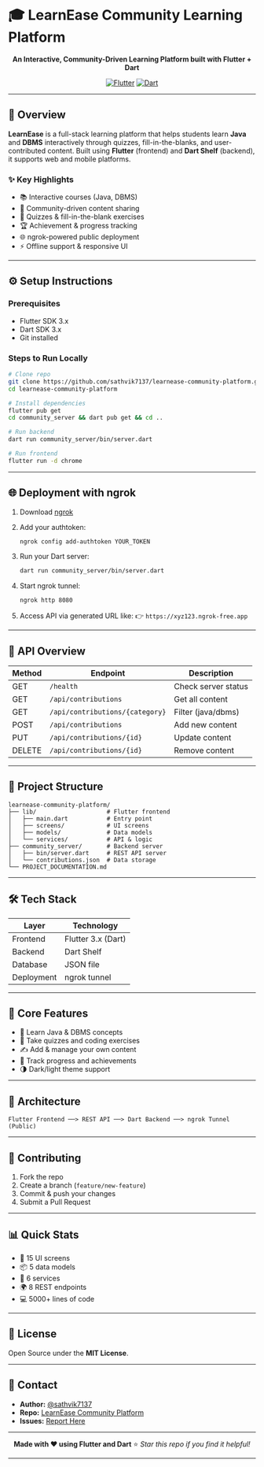 # 🎓 LearnEase Community Learning Platform

<div align="center">

**An Interactive, Community-Driven Learning Platform built with Flutter + Dart**

[![Flutter](https://img.shields.io/badge/Flutter-3.x-blue.svg)](https://flutter.dev)
[![Dart](https://img.shields.io/badge/Dart-3.x-blue.svg)](https://dart.dev)

</div>

---

## 🌟 Overview

**LearnEase** is a full-stack learning platform that helps students learn **Java** and **DBMS** interactively through quizzes, fill-in-the-blanks, and user-contributed content.
Built using **Flutter** (frontend) and **Dart Shelf** (backend), it supports web and mobile platforms.

### ✨ Key Highlights

* 📚 Interactive courses (Java, DBMS)
* 👥 Community-driven content sharing
* 🧠 Quizzes & fill-in-the-blank exercises
* 🏆 Achievement & progress tracking
* 🌐 ngrok-powered public deployment
* ⚡ Offline support & responsive UI

---

## ⚙️ Setup Instructions

### Prerequisites

* Flutter SDK 3.x
* Dart SDK 3.x
* Git installed

### Steps to Run Locally

```bash
# Clone repo
git clone https://github.com/sathvik7137/learnease-community-platform.git
cd learnease-community-platform

# Install dependencies
flutter pub get
cd community_server && dart pub get && cd ..

# Run backend
dart run community_server/bin/server.dart

# Run frontend
flutter run -d chrome
```

---

## 🌐 Deployment with ngrok

1. Download [ngrok](https://ngrok.com/download)
2. Add your authtoken:

   ```bash
   ngrok config add-authtoken YOUR_TOKEN
   ```
3. Run your Dart server:

   ```bash
   dart run community_server/bin/server.dart
   ```
4. Start ngrok tunnel:

   ```bash
   ngrok http 8080
   ```
5. Access API via generated URL like:
   👉 `https://xyz123.ngrok-free.app`

---

## 🧩 API Overview

| Method | Endpoint                        | Description         |
| ------ | ------------------------------- | ------------------- |
| GET    | `/health`                       | Check server status |
| GET    | `/api/contributions`            | Get all content     |
| GET    | `/api/contributions/{category}` | Filter (java/dbms)  |
| POST   | `/api/contributions`            | Add new content     |
| PUT    | `/api/contributions/{id}`       | Update content      |
| DELETE | `/api/contributions/{id}`       | Remove content      |

---

## 🧱 Project Structure

```
learnease-community-platform/
├── lib/                    # Flutter frontend
│   ├── main.dart           # Entry point
│   ├── screens/            # UI screens
│   ├── models/             # Data models
│   └── services/           # API & logic
├── community_server/       # Backend server
│   ├── bin/server.dart     # REST API server
│   └── contributions.json  # Data storage
└── PROJECT_DOCUMENTATION.md
```

---

## 🛠️ Tech Stack

| Layer      | Technology         |
| ---------- | ------------------ |
| Frontend   | Flutter 3.x (Dart) |
| Backend    | Dart Shelf         |
| Database   | JSON file          |
| Deployment | ngrok tunnel       |

---

## 📱 Core Features

* 🧠 Learn Java & DBMS concepts
* 🧩 Take quizzes and coding exercises
* ✍️ Add & manage your own content
* 🏅 Track progress and achievements
* 🌗 Dark/light theme support

---

## 🚀 Architecture

```
Flutter Frontend ──> REST API ──> Dart Backend ──> ngrok Tunnel (Public)
```

---

## 🤝 Contributing

1. Fork the repo
2. Create a branch (`feature/new-feature`)
3. Commit & push your changes
4. Submit a Pull Request

---

## 📊 Quick Stats

* 🧾 15 UI screens
* 📦 5 data models
* 🔧 6 services
* 🌍 8 REST endpoints
* 💻 5000+ lines of code

---

## 📝 License

Open Source under the **MIT License**.

---

## 📧 Contact

* **Author:** [@sathvik7137](https://github.com/sathvik7137)
* **Repo:** [LearnEase Community Platform](https://github.com/sathvik7137/learnease-community-platform)
* **Issues:** [Report Here](https://github.com/sathvik7137/learnease-community-platform/issues)

---

<div align="center">

**Made with ❤️ using Flutter and Dart**
⭐ *Star this repo if you find it helpful!*

</div>

---


